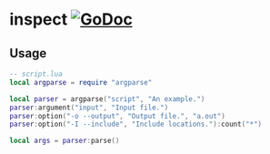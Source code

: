 # inspect [![GoDoc](https://godoc.org/github.com/lovercode/gopher-lua-libs/inspect?status.svg)](https://godoc.org/github.com/lovercode/gopher-lua-libs/inspect)

## Usage

```lua
-- script.lua
local argparse = require "argparse"

local parser = argparse("script", "An example.")
parser:argument("input", "Input file.")
parser:option("-o --output", "Output file.", "a.out")
parser:option("-I --include", "Include locations."):count("*")

local args = parser:parse()
```
